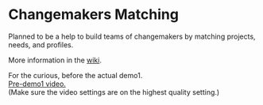 # Changemakers Matching

Planned to be a help to build teams of changemakers by matching projects, needs, and profiles.

More information in the [wiki](https://github.com/jlmacle/changemakers-matchmaking_front-end/wiki).

For the curious, before the actual demo1.<br>
[Pre-demo1 video.](https://drive.google.com/file/d/1_a50jppPNteinR3EVI0k2lrFScR3xvyf/view?usp=drive_link)<br>
(Make sure the video settings are on the highest quality setting.)



